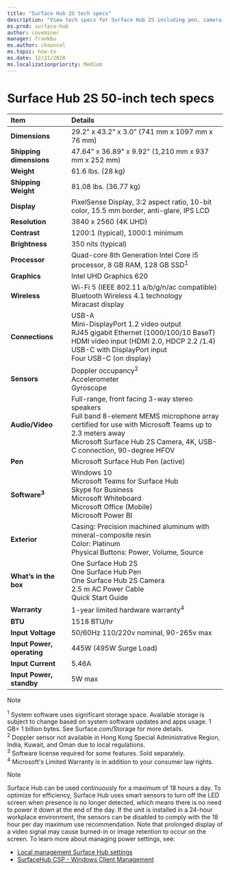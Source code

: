 ```yaml
---
title: "Surface Hub 2S tech specs"
description: "View tech specs for Surface Hub 2S including pen, camera, and optional mobile battery specifications."
ms.prod: surface-hub
author: coveminer
manager: frankbu
ms.author: chauncel
ms.topic: how-to
ms.date: 12/21/2020
ms.localizationpriority: Medium
---
```


# Surface Hub 2S 50-inch tech specs

| Item | Details |
|:------ |:--------- |
|**Dimensions**| 29.2" x 43.2" x 3.0” (741 mm x 1097 mm x 76 mm) |
|**Shipping dimensions**| 47.64" x 36.89" x 9.92" (1,210 mm x 937 mm x 252 mm)|
|**Weight**| 61.6 lbs. (28 kg) |
|**Shipping Weight**| 81.08 lbs. (36.77 kg) |
|**Display**| PixelSense Display, 3:2 aspect ratio, 10-bit color, 15.5 mm border, anti-glare, IPS LCD |
|**Resolution**| 3840 x 2560 (4K UHD) |
|**Contrast**| 1200:1 (typical), 1000:1 minimum |
|**Brightness**| 350 nits (typical)  |
|**Processor**| Quad-core 8th Generation Intel Core i5 processor, 8 GB RAM, 128 GB SSD<sup>1</sup> |
|**Graphics**| Intel UHD Graphics 620 |
|**Wireless**| Wi-Fi 5 (IEEE 802.11 a/b/g/n/ac compatible) Bluetooth Wireless 4.1 technology <br> Miracast display |
|**Connections**| USB-A <br> Mini-DisplayPort 1.2 video output <br> RJ45 gigabit Ethernet (1000/100/10 BaseT) <br> HDMI video input (HDMI 2.0, HDCP 2.2 /1.4) <br> USB-C with DisplayPort input <br> Four USB-C (on display) |
|**Sensors**| Doppler occupancy<sup>2</sup> <br> Accelerometer <br> Gyroscope |
|**Audio/Video**| Full-range, front facing 3-way stereo speakers <br>Full band 8-element MEMS microphone array certified for use with Microsoft Teams up to 2.3 meters away<br>Microsoft Surface Hub 2S Camera, 4K, USB-C connection, 90-degree HFOV |
|**Pen**| Microsoft Surface Hub Pen (active) |
|**Software<sup>3</sup>**| Windows 10 <br> Microsoft Teams for Surface Hub <br> Skype for Business <br> Microsoft Whiteboard <br> Microsoft Office (Mobile) <br> Microsoft Power BI |
|**Exterior**| Casing: Precision machined aluminum with mineral-composite resin <br> Color: Platinum <br> Physical Buttons: Power, Volume, Source |
|**What’s in the box**| One Surface Hub 2S <br> One Surface Hub Pen  <br> One Surface Hub 2S Camera <br> 2.5 m AC Power Cable <br> Quick Start Guide |
|**Warranty**| 1-year limited hardware warranty<sup>4</sup> |
|**BTU**| 1518 BTU/hr |
|**Input Voltage**| 50/60Hz 110/220v nominal, 90-265v max |
|**Input Power, operating**| 445W (495W Surge Load) |
|**Input Current**| 5.46A |
|**Input Power, standby**| 5W max  |

> [!NOTE]
> <sup>1</sup> System software uses significant storage space. Available storage is subject to change based on system software updates and apps usage. 1 GB= 1 billion bytes. See Surface.com/Storage for more details. <br> <sup>2</sup> Doppler sensor not available in Hong Kong Special Administrative Region, India, Kuwait, and Oman  due to local regulations.
<br> <sup>3</sup> Software license required for some features. Sold separately.<br> <sup>4</sup> Microsoft's Limited Warranty is in addition to your consumer law rights. 

> [!NOTE]
> Surface Hub can be used continuously for a maximum of 18 hours a day. To optimize for efficiency, Surface Hub uses smart sensors to turn off the LED screen when presence is no longer detected, which means there is no need to power it down at the end of the day. If the unit is installed in a 24-hour workplace environment, the sensors can be disabled to comply with the 18 hour per day maximum use recommendation. Note that prolonged display of a video signal may cause burned-in or image retention to occur on the screen. To learn more about managing power settings, see:
>
> - [Local management Surface Hub settings](local-management-surface-hub-settings.md)
> - [SurfaceHub CSP - Windows Client Management](/windows/client-management/mdm/surfacehub-csp)
